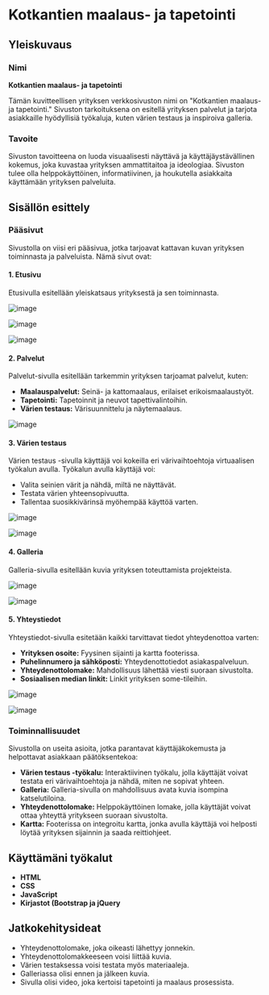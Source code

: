 # Kotkantien maalaus- ja tapetointi

## Yleiskuvaus

### Nimi
**Kotkantien maalaus- ja tapetointi**

Tämän kuvitteellisen yrityksen verkkosivuston nimi on "Kotkantien maalaus- ja tapetointi." Sivuston tarkoituksena on esitellä yrityksen palvelut ja tarjota asiakkaille hyödyllisiä työkaluja, kuten värien testaus ja inspiroiva galleria.

### Tavoite
Sivuston tavoitteena on luoda visuaalisesti näyttävä ja käyttäjäystävällinen kokemus, joka kuvastaa yrityksen ammattitaitoa ja ideologiaa. Sivuston tulee olla helppokäyttöinen, informatiivinen, ja houkutella asiakkaita käyttämään yrityksen palveluita.

## Sisällön esittely

### Pääsivut
Sivustolla on viisi eri pääsivua, jotka tarjoavat kattavan kuvan yrityksen toiminnasta ja palveluista. Nämä sivut ovat:

#### 1. Etusivu
Etusivulla esitellään yleiskatsaus yrityksestä ja sen toiminnasta.

![image](https://github.com/user-attachments/assets/99b33c07-56ae-4620-bad6-8e845d9aa99d)

![image](https://github.com/user-attachments/assets/3782f0e1-cf1c-45ee-ba03-e6b43aa76987)

![image](https://github.com/user-attachments/assets/3c2dd687-f39a-4ea4-8de5-81246c459088)


#### 2. Palvelut
Palvelut-sivulla esitellään tarkemmin yrityksen tarjoamat palvelut, kuten:
- **Maalauspalvelut:** Seinä- ja kattomaalaus, erilaiset erikoismaalaustyöt.
- **Tapetointi:** Tapetoinnit ja neuvot tapettivalintoihin.
- **Värien testaus:** Värisuunnittelu ja näytemaalaus.

![image](https://github.com/user-attachments/assets/9fa89d16-1ef1-4ec5-ae9e-91147dbbc35c)

#### 3. Värien testaus
Värien testaus -sivulla käyttäjä voi kokeilla eri värivaihtoehtoja virtuaalisen työkalun avulla. Työkalun avulla käyttäjä voi:
- Valita seinien värit ja nähdä, miltä ne näyttävät.
- Testata värien yhteensopivuutta.
- Tallentaa suosikkivärinsä myöhempää käyttöä varten.
  
![image](https://github.com/user-attachments/assets/bc9b90d5-79da-4f0d-9135-8ab957f7ee93)

![image](https://github.com/user-attachments/assets/996a913a-643b-4d56-a9d5-96556165fd00)


#### 4. Galleria
Galleria-sivulla esitellään kuvia yrityksen toteuttamista projekteista.

![image](https://github.com/user-attachments/assets/0db177cb-5f5c-4b13-81d8-e3e4f1e4099b)

![image](https://github.com/user-attachments/assets/9732df70-a35e-40b1-879f-12a0bd776875)


#### 5. Yhteystiedot
Yhteystiedot-sivulla esitetään kaikki tarvittavat tiedot yhteydenottoa varten:
- **Yrityksen osoite:** Fyysinen sijainti ja kartta footerissa.
- **Puhelinnumero ja sähköposti:** Yhteydenottotiedot asiakaspalveluun.
- **Yhteydenottolomake:** Mahdollisuus lähettää viesti suoraan sivustolta.
- **Sosiaalisen median linkit:** Linkit yrityksen some-tileihin.

![image](https://github.com/user-attachments/assets/15f7e95d-b695-4c85-af7b-db597c0c4cb0)

![image](https://github.com/user-attachments/assets/3f7fce37-5792-4260-b98e-d9716925e664)



### Toiminnallisuudet
Sivustolla on useita asioita, jotka parantavat käyttäjäkokemusta ja helpottavat asiakkaan päätöksentekoa:

- **Värien testaus -työkalu:** Interaktiivinen työkalu, jolla käyttäjät voivat testata eri värivaihtoehtoja ja nähdä, miten ne sopivat yhteen.
- **Galleria:** Galleria-sivulla on mahdollisuus avata kuvia isompina katselutiloina.
- **Yhteydenottolomake:** Helppokäyttöinen lomake, jolla käyttäjät voivat ottaa yhteyttä yritykseen suoraan sivustolta.
- **Kartta:** Footerissa on integroitu kartta, jonka avulla käyttäjä voi helposti löytää yrityksen sijainnin ja saada reittiohjeet.

## Käyttämäni työkalut
- **HTML** 
- **CSS** 
- **JavaScript** 
- **Kirjastot (Bootstrap ja jQuery** 

## Jatkokehitysideat
- Yhteydenottolomake, joka oikeasti lähettyy jonnekin.
- Yhteydenottolomakkeeseen voisi liittää kuvia.
- Värien testaksessa voisi testata myös materiaaleja.
- Galleriassa olisi ennen ja jälkeen kuvia.
- Sivulla olisi video, joka kertoisi tapetointi ja maalaus prosessista.

